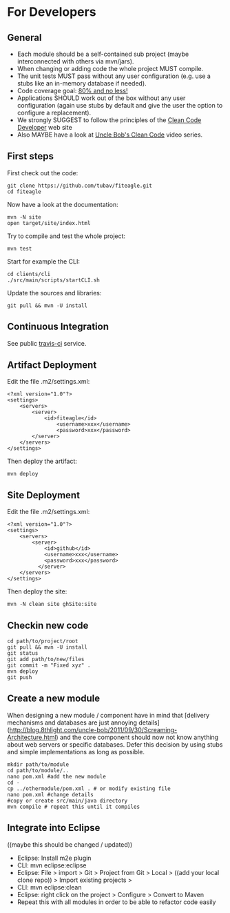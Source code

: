 For Developers
==============

General
-------

 * Each module should be a self-contained sub project (maybe interconnected with
 others via mvn/jars).
 * When changing or adding code the whole project MUST compile.
 * The unit tests MUST pass without any user configuration (e.g. use a
 stubs like an in-memory database if needed).
 * Code coverage goal: [80% and no
 less!](http://googletesting.blogspot.de/2010/07/code-coverage-goal-80-and-no-less.html)
 * Applications SHOULD work out of the box without any user
 configuration (again use stubs by default and give the user the option
 to configure a replacement).
 * We strongly SUGGEST to follow the principles of the [Clean Code
 Developer](http://www.clean-code-developer.com) web site
 * Also MAYBE have a look at [Uncle Bob's Clean
 Code](http://www.cleancoders.com/) video series.

First steps
-----------

First check out the code:

    git clone https://github.com/tubav/fiteagle.git
    cd fiteagle

Now have a look at the documentation:

    mvn -N site
    open target/site/index.html

Try to compile and test the whole project:

    mvn test

Start for example the CLI:

    cd clients/cli
    ./src/main/scripts/startCLI.sh
    
Update the sources and libraries:

    git pull && mvn -U install

Continuous Integration
----------------------

See public [travis-ci](http://travis-ci.org/#!/tubav/fiteagle) service.

Artifact Deployment
-------------------

Edit the file .m2/settings.xml:

    <?xml version="1.0"?>
    <settings>
        <servers>
            <server>
                <id>fiteagle</id>
                    <username>xxx</username>
                    <password>xxx</password>
            </server>
        </servers>
    </settings>

Then deploy the artifact:

    mvn deploy
    

Site Deployment
---------------

Edit the file .m2/settings.xml:

    <?xml version="1.0"?>
    <settings>
        <servers>
            <server>
                <id>github</id>
                <username>xxx</username>
                <password>xxx</password>
              </server>
        </servers>
    </settings>

Then deploy the site:

    mvn -N clean site ghSite:site

Checkin new code
-----------------

    cd path/to/project/root
    git pull && mvn -U install
    git status
    git add path/to/new/files
    git commit -m "Fixed xyz" .
    mvn deploy
    git push

Create a new module
-------------------

When designing a new module / component have in mind that [delivery
mechanisms and databases are just annoying
details]
(http://blog.8thlight.com/uncle-bob/2011/09/30/Screaming-Architecture.html)
and the core component should now not know anything
about web servers or specific databases. Defer this decision by using
stubs and simple implementations as long as possible.

    mkdir path/to/module
    cd path/to/module/..
    nano pom.xml #add the new module
    cd -
    cp ../othermodule/pom.xml . # or modify existing file
    nano pom.xml #change details
    #copy or create src/main/java directory
    mvn compile # repeat this until it compiles

Integrate into Eclipse
----------------------

((maybe this should be changed / updated))

 * Eclipse: Install m2e plugin
 * CLI: mvn eclipse:eclipse
 * Eclipse: File > import > Git > Project from Git > Local >
   ((add your local clone repo)) > Import existing projects > 
 * CLI: mvn eclipse:clean
 * Eclipse: right click on the project > Configure > Convert to Maven
 * Repeat this with all modules in order to be able to refactor code easily